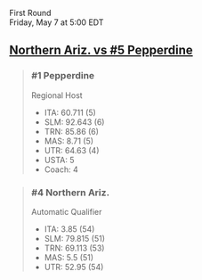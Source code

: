 First Round  
Friday, May 7 at 5:00 EDT
## [Northern Ariz. vs #5 Pepperdine](https://www.ncaa.com/game/5833655) 

> ### #1 Pepperdine  
> Regional Host  
> - ITA: 60.711 (5)  
> - SLM: 92.643 (6)  
> - TRN: 85.86 (6)  
> - MAS: 8.71 (5)  
> - UTR: 64.63 (4)  
> - USTA: 5  
> - Coach: 4  

> ### #4 Northern Ariz.  
> Automatic Qualifier  
> - ITA: 3.85 (54)  
> - SLM: 79.815 (51)  
> - TRN: 69.113 (53)  
> - MAS: 5.5 (51)  
> - UTR: 52.95 (54)  